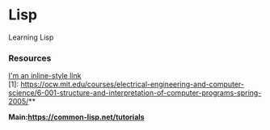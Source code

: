 # Lisp
Learning Lisp

### Resources 
[I'm an inline-style link](https://www.google.com)  
[1]: https://ocw.mit.edu/courses/electrical-engineering-and-computer-science/6-001-structure-and-interpretation-of-computer-programs-spring-2005/**  

**Main:https://common-lisp.net/tutorials**  
